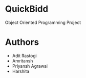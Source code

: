 # QuickBidd

Object Oriented Programming Project

# Authors

- Adit Rastogi
- Amritansh
- Priyansh Agrawal
- Harshita
